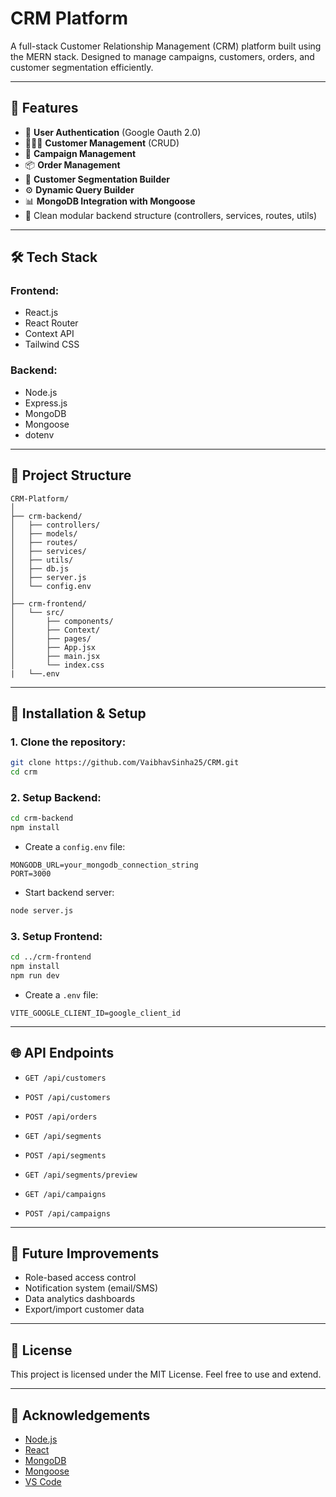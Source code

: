 # CRM Platform

A full-stack Customer Relationship Management (CRM) platform built using the MERN stack. Designed to manage campaigns, customers, orders, and customer segmentation efficiently.

---

## 🚀 Features

- 🔐 **User Authentication** (Google Oauth 2.0)
- 🧑‍🤝‍🧑 **Customer Management** (CRUD)
- 📢 **Campaign Management**
- 📦 **Order Management**
- 🧩 **Customer Segmentation Builder**
- ⚙️ **Dynamic Query Builder**
- 📊 **MongoDB Integration with Mongoose**
- 🎯 Clean modular backend structure (controllers, services, routes, utils)

---

## 🛠️ Tech Stack

### Frontend:
- React.js
- React Router
- Context API
- Tailwind CSS 

### Backend:
- Node.js
- Express.js
- MongoDB
- Mongoose
- dotenv

---

## 📁 Project Structure

```
CRM-Platform/
│
├── crm-backend/
│   ├── controllers/
│   ├── models/
│   ├── routes/
│   ├── services/
│   ├── utils/
│   ├── db.js
│   ├── server.js
│   └── config.env
│
├── crm-frontend/
│   └── src/
│       ├── components/
│       ├── Context/
│       ├── pages/
│       ├── App.jsx
│       ├── main.jsx
│       └── index.css
|   └──.env
```

---

## 🔧 Installation & Setup

### 1. Clone the repository:
```bash
git clone https://github.com/VaibhavSinha25/CRM.git
cd crm
```

### 2. Setup Backend:
```bash
cd crm-backend
npm install
```

- Create a `config.env` file:
```env
MONGODB_URL=your_mongodb_connection_string
PORT=3000
```

- Start backend server:
```bash
node server.js
```

### 3. Setup Frontend:
```bash
cd ../crm-frontend
npm install
npm run dev
```

- Create a `.env` file:
```env
VITE_GOOGLE_CLIENT_ID=google_client_id
```

---

## 🌐 API Endpoints

- `GET /api/customers`
- `POST /api/customers`

- `POST /api/orders`
  
- `GET /api/segments`
- `POST /api/segments`
- `GET /api/segments/preview`
  
- `GET /api/campaigns`
- `POST /api/campaigns`


---

## 🧩 Future Improvements

- Role-based access control
- Notification system (email/SMS)
- Data analytics dashboards
- Export/import customer data

---

## 📄 License

This project is licensed under the MIT License. Feel free to use and extend.

---

## 🙏 Acknowledgements

- [Node.js](https://nodejs.org/)
- [React](https://reactjs.org/)
- [MongoDB](https://www.mongodb.com/)
- [Mongoose](https://mongoosejs.com/)
- [VS Code](https://code.visualstudio.com/)
